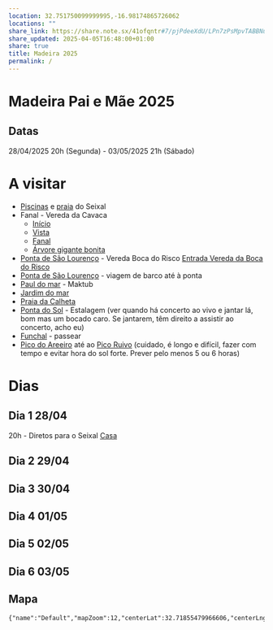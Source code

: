 ```yaml
---
location: 32.751750099999995,-16.98174865726062
locations: ""
share_link: https://share.note.sx/41ofqntr#7/pjPdeeXdU/LPn7zPsMpvTABBNuq361OsZieF8pvoA
share_updated: 2025-04-05T16:48:00+01:00
share: true
title: Madeira 2025
permalink: /
---
```

# Madeira Pai e Mãe 2025
## Datas

28/04/2025 20h (Segunda) - 03/05/2025 21h (Sábado)

# A visitar

- [Piscinas](geo:32.827060,-17.110493) e [praia](geo:32.821916,-17.103071) do Seixal
- Fanal - Vereda da Cavaca 
	- [Início](geo:32.815641,-17.113282)
	- [Vista](geo:32.808995,-17.125437) 
	- [Fanal](geo:32.809781,-17.140846) 
	- [Árvore gigante bonita](geo:32.819538,-17.14731)
- [Ponta de São Lourenço](geo:32.74513805,-16.711407852875524) - Vereda Boca do Risco [Entrada Vereda da Boca do Risco](geo:32.748844,-16.741025)
- [Ponta de São Lourenço](geo:32.74513805,-16.711407852875524) - viagem de barco até à ponta
- [Paul do mar](geo:32.7547748,-17.227238) - Maktub
- [Jardim do mar](geo:32.7375582,-17.2111304)
- [Praia da Calheta](geo:32.7185635,-17.174060227941702)
- [Ponta do Sol](geo:32.681068,-17.104073) - Estalagem (ver quando há concerto ao vivo e jantar lá, bom mas um bocado caro. Se jantarem, têm direito a assistir ao concerto, acho eu)
- [Funchal](geo:32.64965,-16.908679) - passear 
- [Pico do Areeiro](geo:32.7355733,-16.9286501) até ao [Pico Ruivo](geo:32.7603786,-16.9437638) (cuidado, é longo e difícil, fazer com tempo e evitar hora do sol forte. Prever pelo menos 5 ou 6 horas)
# Dias



## Dia 1 28/04

20h - Diretos para o Seixal [Casa](geo:32.82349,-17.11032)
## Dia 2 29/04 



## Dia 3 30/04

## Dia 4 01/05

## Dia 5 02/05

## Dia 6 03/05


## Mapa

```mapview
{"name":"Default","mapZoom":12,"centerLat":32.71855479966606,"centerLng":-17.295913696289066,"query":"path:\"1_Personal/1_Travel/4_Madeira2025_paiMae.md\"","chosenMapSource":0,"autoFit":false,"lock":false,"showLinks":false,"linkColor":"red","markerLabels":"off","embeddedHeight":600}
```


